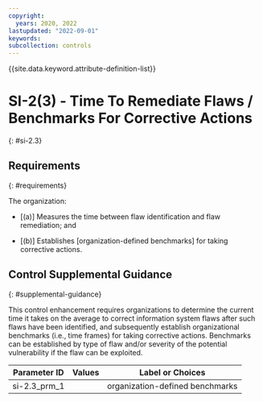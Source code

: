 ```yaml
---
copyright:
  years: 2020, 2022
lastupdated: "2022-09-01"
keywords: 
subcollection: controls
---
```



{{site.data.keyword.attribute-definition-list}}


# SI-2(3) - Time To Remediate Flaws / Benchmarks For Corrective Actions
{: #si-2.3}

## Requirements
{: #requirements}

The organization:

- \[(a)\] Measures the time between flaw identification and flaw remediation; and

- \[(b)\] Establishes [organization-defined benchmarks] for taking corrective actions.

## Control Supplemental Guidance
{: #supplemental-guidance}

This control enhancement requires organizations to determine the current time it takes on the average to correct information system flaws after such flaws have been identified, and subsequently establish organizational benchmarks (i.e., time frames) for taking corrective actions. Benchmarks can be established by type of flaw and/or severity of the potential vulnerability if the flaw can be exploited.

| Parameter ID | Values | Label or Choices |
|---|---|---|
| si-2.3_prm_1 |  | organization-defined benchmarks |